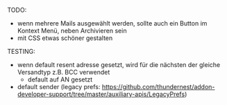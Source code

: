 TODO:
* wenn mehrere Mails ausgewählt werden, sollte auch ein Button im Kontext Menü, neben Archivieren sein
* mit CSS etwas schöner gestalten

TESTING:
* wenn default resent adresse gesetzt, wird für die nächsten der gleiche Versandtyp z.B. BCC verwendet
  * default auf AN gesetzt
* default sender (legacy prefs: https://github.com/thundernest/addon-developer-support/tree/master/auxiliary-apis/LegacyPrefs)